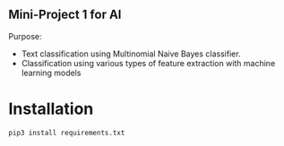 ## Mini-Project 1 for AI
Purpose:
- Text classification using Multinomial Naive Bayes classifier.
- Classification using various types of feature extraction with machine learning models

# Installation
```console
pip3 install requirements.txt
```

